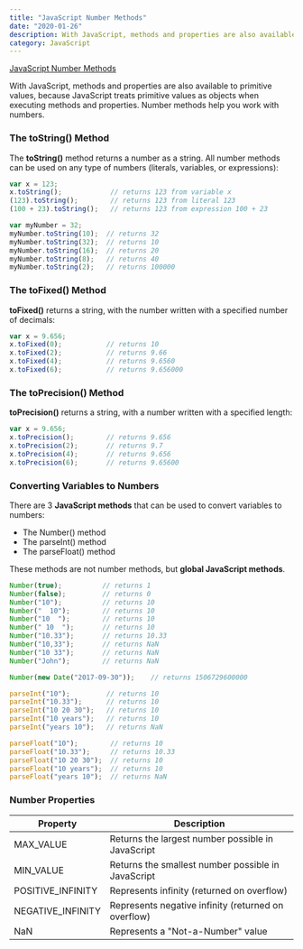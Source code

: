 ```yaml
---
title: "JavaScript Number Methods"
date: "2020-01-26"
description: With JavaScript, methods and properties are also available to primitive values, because JavaScript treats primitive values as objects when executing methods and properties.
category: JavaScript
---
```


[JavaScript Number Methods](https://www.w3schools.com/js/js_number_methods.asp)

With JavaScript, methods and properties are also available to primitive values, because JavaScript treats primitive values as objects when executing methods and properties. Number methods help you work with numbers.

### The toString() Method

The **toString()** method returns a number as a string. All number methods can be used on any type of numbers (literals, variables, or expressions):

```js
var x = 123;
x.toString();            // returns 123 from variable x
(123).toString();        // returns 123 from literal 123
(100 + 23).toString();   // returns 123 from expression 100 + 23

var myNumber = 32;
myNumber.toString(10);  // returns 32
myNumber.toString(32);  // returns 10
myNumber.toString(16);  // returns 20
myNumber.toString(8);   // returns 40
myNumber.toString(2);   // returns 100000
```

### The toFixed() Method

**toFixed()** returns a string, with the number written with a specified number of decimals:

```js
var x = 9.656;
x.toFixed(0);           // returns 10
x.toFixed(2);           // returns 9.66
x.toFixed(4);           // returns 9.6560
x.toFixed(6);           // returns 9.656000
```

### The toPrecision() Method

**toPrecision()** returns a string, with a number written with a specified length:

```js
var x = 9.656;
x.toPrecision();        // returns 9.656
x.toPrecision(2);       // returns 9.7
x.toPrecision(4);       // returns 9.656
x.toPrecision(6);       // returns 9.65600
```

### Converting Variables to Numbers

There are 3 **JavaScript methods** that can be used to convert variables to numbers:   

- The Number() method   
- The parseInt() method   
- The parseFloat() method   

These methods are not number methods, but **global JavaScript methods**.

```js
Number(true);          // returns 1
Number(false);         // returns 0
Number("10");          // returns 10
Number("  10");        // returns 10
Number("10  ");        // returns 10
Number(" 10  ");       // returns 10
Number("10.33");       // returns 10.33
Number("10,33");       // returns NaN
Number("10 33");       // returns NaN
Number("John");        // returns NaN

Number(new Date("2017-09-30"));    // returns 1506729600000
```

```js
parseInt("10");         // returns 10
parseInt("10.33");      // returns 10
parseInt("10 20 30");   // returns 10
parseInt("10 years");   // returns 10
parseInt("years 10");   // returns NaN 
```

```js
parseFloat("10");        // returns 10
parseFloat("10.33");     // returns 10.33
parseFloat("10 20 30");  // returns 10
parseFloat("10 years");  // returns 10
parseFloat("years 10");  // returns NaN
```

### Number Properties

| Property | Description |
| -------- | ----------- |
| MAX_VALUE | Returns the largest number possible in JavaScript |
| MIN_VALUE | Returns the smallest number possible in JavaScript |
| POSITIVE_INFINITY | Represents infinity (returned on overflow) |
| NEGATIVE_INFINITY | Represents negative infinity (returned on overflow) |
| NaN | Represents a "Not-a-Number" value |




